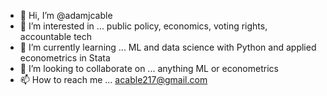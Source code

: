 - 👋 Hi, I’m @adamjcable
- 👀 I’m interested in ... public policy, economics, voting rights, accountable tech
- 🌱 I’m currently learning ... ML and data science with Python and applied econometrics in Stata
- 💞️ I’m looking to collaborate on ... anything ML or econometrics
- 📫 How to reach me ... acable217@gmail.com

<!---
adamjcable/adamjcable is a ✨ special ✨ repository because its `README.md` (this file) appears on your GitHub profile.
You can click the Preview link to take a look at your changes.
--->
